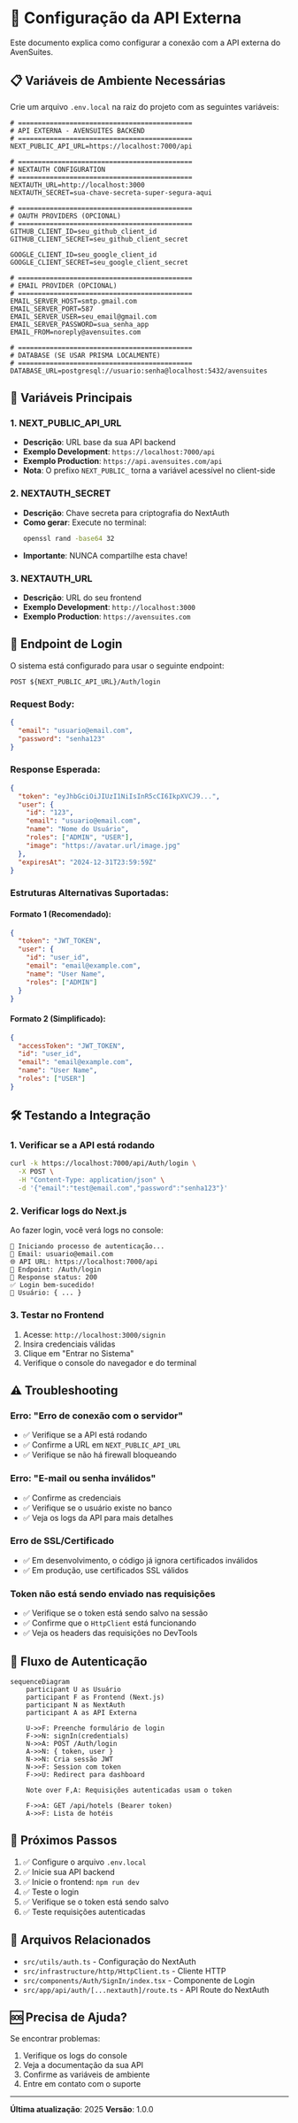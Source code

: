 # 🔧 Configuração da API Externa

Este documento explica como configurar a conexão com a API externa do AvenSuites.

## 📋 Variáveis de Ambiente Necessárias

Crie um arquivo `.env.local` na raiz do projeto com as seguintes variáveis:

```env
# ============================================
# API EXTERNA - AVENSUITES BACKEND
# ============================================
NEXT_PUBLIC_API_URL=https://localhost:7000/api

# ============================================
# NEXTAUTH CONFIGURATION
# ============================================
NEXTAUTH_URL=http://localhost:3000
NEXTAUTH_SECRET=sua-chave-secreta-super-segura-aqui

# ============================================
# OAUTH PROVIDERS (OPCIONAL)
# ============================================
GITHUB_CLIENT_ID=seu_github_client_id
GITHUB_CLIENT_SECRET=seu_github_client_secret

GOOGLE_CLIENT_ID=seu_google_client_id
GOOGLE_CLIENT_SECRET=seu_google_client_secret

# ============================================
# EMAIL PROVIDER (OPCIONAL)
# ============================================
EMAIL_SERVER_HOST=smtp.gmail.com
EMAIL_SERVER_PORT=587
EMAIL_SERVER_USER=seu_email@gmail.com
EMAIL_SERVER_PASSWORD=sua_senha_app
EMAIL_FROM=noreply@avensuites.com

# ============================================
# DATABASE (SE USAR PRISMA LOCALMENTE)
# ============================================
DATABASE_URL=postgresql://usuario:senha@localhost:5432/avensuites
```

## 🔑 Variáveis Principais

### 1. NEXT_PUBLIC_API_URL
- **Descrição**: URL base da sua API backend
- **Exemplo Development**: `https://localhost:7000/api`
- **Exemplo Production**: `https://api.avensuites.com/api`
- **Nota**: O prefixo `NEXT_PUBLIC_` torna a variável acessível no client-side

### 2. NEXTAUTH_SECRET
- **Descrição**: Chave secreta para criptografia do NextAuth
- **Como gerar**: Execute no terminal:
  ```bash
  openssl rand -base64 32
  ```
- **Importante**: NUNCA compartilhe esta chave!

### 3. NEXTAUTH_URL
- **Descrição**: URL do seu frontend
- **Exemplo Development**: `http://localhost:3000`
- **Exemplo Production**: `https://avensuites.com`

## 🔐 Endpoint de Login

O sistema está configurado para usar o seguinte endpoint:

```
POST ${NEXT_PUBLIC_API_URL}/Auth/login
```

### Request Body:
```json
{
  "email": "usuario@email.com",
  "password": "senha123"
}
```

### Response Esperada:
```json
{
  "token": "eyJhbGciOiJIUzI1NiIsInR5cCI6IkpXVCJ9...",
  "user": {
    "id": "123",
    "email": "usuario@email.com",
    "name": "Nome do Usuário",
    "roles": ["ADMIN", "USER"],
    "image": "https://avatar.url/image.jpg"
  },
  "expiresAt": "2024-12-31T23:59:59Z"
}
```

### Estruturas Alternativas Suportadas:

#### Formato 1 (Recomendado):
```json
{
  "token": "JWT_TOKEN",
  "user": {
    "id": "user_id",
    "email": "email@example.com",
    "name": "User Name",
    "roles": ["ADMIN"]
  }
}
```

#### Formato 2 (Simplificado):
```json
{
  "accessToken": "JWT_TOKEN",
  "id": "user_id",
  "email": "email@example.com",
  "name": "User Name",
  "roles": ["USER"]
}
```

## 🛠️ Testando a Integração

### 1. Verificar se a API está rodando

```bash
curl -k https://localhost:7000/api/Auth/login \
  -X POST \
  -H "Content-Type: application/json" \
  -d '{"email":"test@email.com","password":"senha123"}'
```

### 2. Verificar logs do Next.js

Ao fazer login, você verá logs no console:

```
🔐 Iniciando processo de autenticação...
📧 Email: usuario@email.com
🌐 API URL: https://localhost:7000/api
🔗 Endpoint: /Auth/login
📡 Response status: 200
✅ Login bem-sucedido!
👤 Usuário: { ... }
```

### 3. Testar no Frontend

1. Acesse: `http://localhost:3000/signin`
2. Insira credenciais válidas
3. Clique em "Entrar no Sistema"
4. Verifique o console do navegador e do terminal

## ⚠️ Troubleshooting

### Erro: "Erro de conexão com o servidor"
- ✅ Verifique se a API está rodando
- ✅ Confirme a URL em `NEXT_PUBLIC_API_URL`
- ✅ Verifique se não há firewall bloqueando

### Erro: "E-mail ou senha inválidos"
- ✅ Confirme as credenciais
- ✅ Verifique se o usuário existe no banco
- ✅ Veja os logs da API para mais detalhes

### Erro de SSL/Certificado
- ✅ Em desenvolvimento, o código já ignora certificados inválidos
- ✅ Em produção, use certificados SSL válidos

### Token não está sendo enviado nas requisições
- ✅ Verifique se o token está sendo salvo na sessão
- ✅ Confirme que o `HttpClient` está funcionando
- ✅ Veja os headers das requisições no DevTools

## 🔄 Fluxo de Autenticação

```mermaid
sequenceDiagram
    participant U as Usuário
    participant F as Frontend (Next.js)
    participant N as NextAuth
    participant A as API Externa
    
    U->>F: Preenche formulário de login
    F->>N: signIn(credentials)
    N->>A: POST /Auth/login
    A->>N: { token, user }
    N->>N: Cria sessão JWT
    N->>F: Session com token
    F->>U: Redirect para dashboard
    
    Note over F,A: Requisições autenticadas usam o token
    
    F->>A: GET /api/hotels (Bearer token)
    A->>F: Lista de hotéis
```

## 🚀 Próximos Passos

1. ✅ Configure o arquivo `.env.local`
2. ✅ Inicie sua API backend
3. ✅ Inicie o frontend: `npm run dev`
4. ✅ Teste o login
5. ✅ Verifique se o token está sendo salvo
6. ✅ Teste requisições autenticadas

## 📝 Arquivos Relacionados

- `src/utils/auth.ts` - Configuração do NextAuth
- `src/infrastructure/http/HttpClient.ts` - Cliente HTTP
- `src/components/Auth/SignIn/index.tsx` - Componente de Login
- `src/app/api/auth/[...nextauth]/route.ts` - API Route do NextAuth

## 🆘 Precisa de Ajuda?

Se encontrar problemas:
1. Verifique os logs do console
2. Veja a documentação da sua API
3. Confirme as variáveis de ambiente
4. Entre em contato com o suporte

---

**Última atualização**: 2025
**Versão**: 1.0.0

